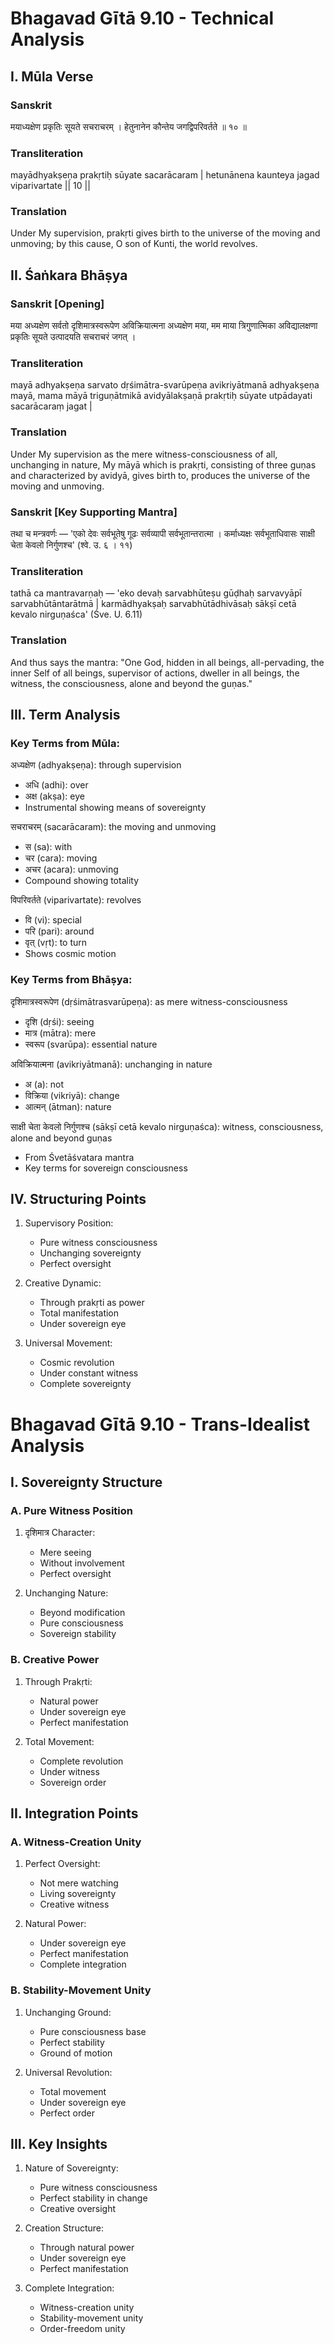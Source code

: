 # Bhagavad Gītā 9.10 - Technical Analysis

## I. Mūla Verse

### Sanskrit
मयाध्यक्षेण प्रकृतिः सूयते सचराचरम् ।
हेतुनानेन कौन्तेय जगद्विपरिवर्तते ॥ १० ॥

### Transliteration
mayādhyakṣeṇa prakṛtiḥ sūyate sacarācaram |
hetunānena kaunteya jagad viparivartate || 10 ||

### Translation
Under My supervision, prakṛti gives birth to the universe of the moving and unmoving; by this cause, O son of Kunti, the world revolves.

## II. Śaṅkara Bhāṣya

### Sanskrit [Opening]
मया अध्यक्षेण सर्वतो दृशिमात्रस्वरूपेण अविक्रियात्मना अध्यक्षेण मया, मम माया त्रिगुणात्मिका अविद्यालक्षणा प्रकृतिः सूयते उत्पादयति सचराचरं जगत् ।

### Transliteration
mayā adhyakṣeṇa sarvato dṛśimātra-svarūpeṇa avikriyātmanā adhyakṣeṇa mayā, mama māyā triguṇātmikā avidyālakṣaṇā prakṛtiḥ sūyate utpādayati sacarācaraṃ jagat |

### Translation
Under My supervision as the mere witness-consciousness of all, unchanging in nature, My māyā which is prakṛti, consisting of three guṇas and characterized by avidyā, gives birth to, produces the universe of the moving and unmoving.

### Sanskrit [Key Supporting Mantra]
तथा च मन्त्रवर्णः — 'एको देवः सर्वभूतेषु गूढः सर्वव्यापी सर्वभूतान्तरात्मा । कर्माध्यक्षः सर्वभूताधिवासः साक्षी चेता केवलो निर्गुणश्च' (श्वे. उ. ६ । ११)

### Transliteration
tathā ca mantravarṇaḥ — 'eko devaḥ sarvabhūteṣu gūḍhaḥ sarvavyāpī sarvabhūtāntarātmā | karmādhyakṣaḥ sarvabhūtādhivāsaḥ sākṣī cetā kevalo nirguṇaśca' (Śve. U. 6.11)

### Translation
And thus says the mantra: "One God, hidden in all beings, all-pervading, the inner Self of all beings, supervisor of actions, dweller in all beings, the witness, the consciousness, alone and beyond the guṇas."

## III. Term Analysis

### Key Terms from Mūla:

अध्यक्षेण (adhyakṣeṇa): through supervision
  - अधि (adhi): over
  - अक्ष (akṣa): eye
  - Instrumental showing means of sovereignty

सचराचरम् (sacarācaram): the moving and unmoving
  - स (sa): with
  - चर (cara): moving
  - अचर (acara): unmoving
  - Compound showing totality

विपरिवर्तते (viparivartate): revolves
  - वि (vi): special
  - परि (pari): around
  - वृत् (vṛt): to turn
  - Shows cosmic motion

### Key Terms from Bhāṣya:

दृशिमात्रस्वरूपेण (dṛśimātrasvarūpeṇa): as mere witness-consciousness
  - दृशि (dṛśi): seeing
  - मात्र (mātra): mere
  - स्वरूप (svarūpa): essential nature

अविक्रियात्मना (avikriyātmanā): unchanging in nature
  - अ (a): not
  - विक्रिया (vikriyā): change
  - आत्मन् (ātman): nature

साक्षी चेता केवलो निर्गुणश्च (sākṣī cetā kevalo nirguṇaśca): witness, consciousness, alone and beyond guṇas
  - From Śvetāśvatara mantra
  - Key terms for sovereign consciousness

## IV. Structuring Points

1. Supervisory Position:
   - Pure witness consciousness
   - Unchanging sovereignty
   - Perfect oversight

2. Creative Dynamic:
   - Through prakṛti as power
   - Total manifestation
   - Under sovereign eye

3. Universal Movement:
   - Cosmic revolution
   - Under constant witness
   - Complete sovereignty

# Bhagavad Gītā 9.10 - Trans-Idealist Analysis

## I. Sovereignty Structure

### A. Pure Witness Position
1. दृशिमात्र Character:
   - Mere seeing
   - Without involvement
   - Perfect oversight

2. Unchanging Nature:
   - Beyond modification
   - Pure consciousness
   - Sovereign stability

### B. Creative Power
1. Through Prakṛti:
   - Natural power
   - Under sovereign eye
   - Perfect manifestation

2. Total Movement:
   - Complete revolution
   - Under witness
   - Sovereign order

## II. Integration Points

### A. Witness-Creation Unity
1. Perfect Oversight:
   - Not mere watching
   - Living sovereignty
   - Creative witness

2. Natural Power:
   - Under sovereign eye
   - Perfect manifestation
   - Complete integration

### B. Stability-Movement Unity
1. Unchanging Ground:
   - Pure consciousness base
   - Perfect stability
   - Ground of motion

2. Universal Revolution:
   - Total movement
   - Under sovereign eye
   - Perfect order

## III. Key Insights

1. Nature of Sovereignty:
   - Pure witness consciousness
   - Perfect stability in change
   - Creative oversight

2. Creation Structure:
   - Through natural power
   - Under sovereign eye
   - Perfect manifestation

3. Complete Integration:
   - Witness-creation unity
   - Stability-movement unity
   - Order-freedom unity
